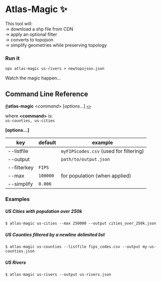 # Atlas-Magic :sparkles:

This tool will:  
-> download a shp file from CDN  
-> apply an optional filter  
-> converts to topojson  
-> simplify geometries while preserving topology

### Run it
```
npx atlas-magic us-rivers > newtopojson.json
```

Watch the magic happen...

## Command Line Reference

<a name="atlas-magic" href="#atlas-magic">#</a><b>atlas-magic</b> &lt;<i>command</i>&gt; [<i>options…</i>]  [`<>`](https://github.com/bradoyler/atlas-magic/blob/master/bin/atlas-magic.js "Source")

where __&lt;command&gt;__ is:  
`us-counties, us-cities`

__[options...]__

| key | default | example
|--------|--------|---------
| --listfile |  | `myFIPScodes.csv` (used for filtering)
| --output |  | `path/to/output.json`
| --filterkey | `FIPS` | &nbsp;
| --max | `100000` | for population (when applied)
| --simplify | `0.006` | &nbsp;


### Examples

##### US Cities with population over 250k
`$ atlas-magic us-cities --max 250000 --output cities_over_250k.json`

##### US Counties filtered by a newline delimited list
`$ atlas-magic us-counties --listfile fips_codes.csv --output my-us-counties.json`

##### US Rivers
`$ atlas-magic us-rivers --output us-rivers.json`

